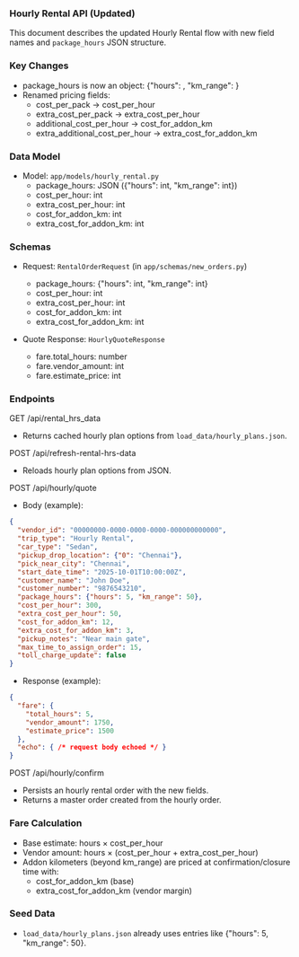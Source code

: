 ### Hourly Rental API (Updated)

This document describes the updated Hourly Rental flow with new field names and `package_hours` JSON structure.

### Key Changes
- package_hours is now an object: {"hours": <int>, "km_range": <int>}
- Renamed pricing fields:
  - cost_per_pack -> cost_per_hour
  - extra_cost_per_pack -> extra_cost_per_hour
  - additional_cost_per_hour -> cost_for_addon_km
  - extra_additional_cost_per_hour -> extra_cost_for_addon_km

### Data Model
- Model: `app/models/hourly_rental.py`
  - package_hours: JSON ({"hours": int, "km_range": int})
  - cost_per_hour: int
  - extra_cost_per_hour: int
  - cost_for_addon_km: int
  - extra_cost_for_addon_km: int

### Schemas
- Request: `RentalOrderRequest` (in `app/schemas/new_orders.py`)
  - package_hours: {"hours": int, "km_range": int}
  - cost_per_hour: int
  - extra_cost_per_hour: int
  - cost_for_addon_km: int
  - extra_cost_for_addon_km: int

- Quote Response: `HourlyQuoteResponse`
  - fare.total_hours: number
  - fare.vendor_amount: int
  - fare.estimate_price: int

### Endpoints

GET /api/rental_hrs_data
- Returns cached hourly plan options from `load_data/hourly_plans.json`.

POST /api/refresh-rental-hrs-data
- Reloads hourly plan options from JSON.

POST /api/hourly/quote
- Body (example):
```json
{
  "vendor_id": "00000000-0000-0000-0000-000000000000",
  "trip_type": "Hourly Rental",
  "car_type": "Sedan",
  "pickup_drop_location": {"0": "Chennai"},
  "pick_near_city": "Chennai",
  "start_date_time": "2025-10-01T10:00:00Z",
  "customer_name": "John Doe",
  "customer_number": "9876543210",
  "package_hours": {"hours": 5, "km_range": 50},
  "cost_per_hour": 300,
  "extra_cost_per_hour": 50,
  "cost_for_addon_km": 12,
  "extra_cost_for_addon_km": 3,
  "pickup_notes": "Near main gate",
  "max_time_to_assign_order": 15,
  "toll_charge_update": false
}
```

- Response (example):
```json
{
  "fare": {
    "total_hours": 5,
    "vendor_amount": 1750,
    "estimate_price": 1500
  },
  "echo": { /* request body echoed */ }
}
```

POST /api/hourly/confirm
- Persists an hourly rental order with the new fields.
- Returns a master order created from the hourly order.

### Fare Calculation
- Base estimate: hours × cost_per_hour
- Vendor amount: hours × (cost_per_hour + extra_cost_per_hour)
- Addon kilometers (beyond km_range) are priced at confirmation/closure time with:
  - cost_for_addon_km (base)
  - extra_cost_for_addon_km (vendor margin)

### Seed Data
- `load_data/hourly_plans.json` already uses entries like {"hours": 5, "km_range": 50}.



